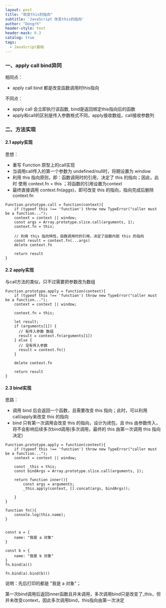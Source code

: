 ```yaml
---
layout: post
title: "改变this的指向"
subtitle: 'JavaScript 改变this的指向'
author: "Dongrh"
header-style: text
header-mask: 0.3
catalog: true
tags:
  - JavaScript基础
---
```


### 一、apply call bind异同
相同点：
- apply call bind 都是改变函数调用时this指向

不同点：
- apply call 会立即执行该函数, bind是返回绑定this指向后的函数
- apply和call的区别是传入参数格式不同，apply接收数组，call接收参数列

### 二、方法实现

#### 2.1 apply实现

思想：
- 重写 Function 原型上的call实现
- 当调用call传入的第一个参数为 undefined/null时，将期设置为 window
- 利用 this 指向原则，即：函数调用时的引用，决定了 this 的指向；因此，此时 使用 context.fn = this ；将函数的引用设置为context
- 最终直接调用 context.fn(aggs)，即可改变 this 的指向，指向完成后删除context.fn


```
Function.prototype.call = function(context){
    if (typeof this !== 'function') throw new TypeError("caller must be a function...");
    context = context || window;
    const args = Array.prototype.slice.call(arguments, 1);
    context.fn = this;

    // 利用 this 指向特性，函数调用时的引用，决定了函数内部 this 的指向
    const result = context.fn(...args)
    delete context.fn

    return result
}

```

#### 2.2 apply实现
与call方法的类似，只不过需要把参数改为数组
```
Function.prototype.apply = function(context){
    if (typeof this !== 'function') throw new TypeError("caller must be a function...");
    context = context || window;

    context.fn = this;

    let result;
    if (arguments[1]) {
      // 有传入参数 数组
      result = context.fn(arguments[1])
    } else {
      // 没有传入参数
      result = context.fn()
    }

    delete context.fn

    return result
}

```

#### 2.3 bind实现
思路：
- 调用 bind 后会返回一个函数，且需要改变 this 指向；此时，可以利用 call/apply来改变 this 的指向
- bind 只有第一次调用会改变 this 的指向，设计为闭包，且 this 由参数传入，将不会影响后续多次bind调用(多次调用，最终的 this 由第一次调用 this 指向决定)

```
Function.prototype.apply = function(context){
    if (typeof this !== 'function') throw new TypeError("caller must be a function...");
    context = context || window;

    const _this = this;
    const bindArgs = Array.prototype.slice.call(arguments, 1);

    return function inner(){
        const args = arguments;
        _this.apply(context, [].concat(args, bindArgs));

    }
}

function fn(){
    console.log(this.name);
}


const a = {
    name: "我是 a 对象"
}

const b = {
    name: "我是 b 对象"
}
fn.bind(a)()

fn.bind(a).bind(b)()
```
说明：先后打印的都是 "我是 a 对象"；

第一次bind调用后返回inner函数且并未调用，多次调用bind只是改变了_this，但并未改变context，因此多次调用bind，this指向由第一次决定
